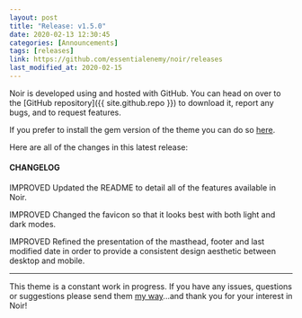 ```yaml
---
layout: post
title: "Release: v1.5.0"
date: 2020-02-13 12:30:45
categories: [Announcements]
tags: [releases]
link: https://github.com/essentialenemy/noir/releases
last_modified_at: 2020-02-15
---
```


Noir is developed using and hosted with GitHub. You can head on over to the [GitHub repository]({{ site.github.repo }}) to download it, report any bugs, and to request features.

If you prefer to install the gem version of the theme you can do so [here](https://rubygems.org/gems/noir-for-jekyll).

Here are all of the changes in this latest release:

#### CHANGELOG

<span class="improved">IMPROVED</span> Updated the README to detail all of the features available in Noir.

<span class="improved">IMPROVED</span> Changed the favicon so that it looks best with both light and dark modes.

<span class="improved">IMPROVED</span> Refined the presentation of the masthead, footer and last modified date in order
to provide a consistent design aesthetic between desktop and mobile.

---

This theme is a constant work in progress. If you have any issues, questions or suggestions please send them [my way](https://github.com/essentialenemy)...and thank you for your interest in Noir!